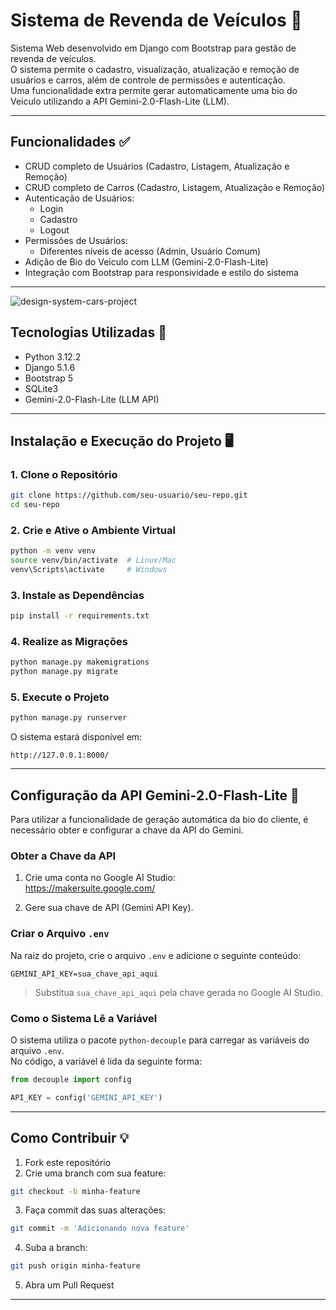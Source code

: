 


# Sistema de Revenda de Veículos 🚗  

Sistema Web desenvolvido em Django com Bootstrap para gestão de revenda de veículos.  
O sistema permite o cadastro, visualização, atualização e remoção de usuários e carros, além de controle de permissões e autenticação.  
Uma funcionalidade extra permite gerar automaticamente uma bio do Veiculo utilizando a API Gemini-2.0-Flash-Lite (LLM).

---

## Funcionalidades ✅  

- CRUD completo de Usuários (Cadastro, Listagem, Atualização e Remoção)  
- CRUD completo de Carros (Cadastro, Listagem, Atualização e Remoção)  
- Autenticação de Usuários:  
  - Login  
  - Cadastro  
  - Logout  
- Permissões de Usuários:  
  - Diferentes níveis de acesso (Admin, Usuário Comum)  
- Adição de Bio do Veiculo com LLM (Gemini-2.0-Flash-Lite)  
- Integração com Bootstrap para responsividade e estilo do sistema  

---
![design-system-cars-project](https://github.com/user-attachments/assets/f48af386-c80b-4791-9626-e3b4d90ba824)


## Tecnologias Utilizadas 🚀  

- Python 3.12.2  
- Django 5.1.6  
- Bootstrap 5  
- SQLite3  
- Gemini-2.0-Flash-Lite (LLM API)  

---

## Instalação e Execução do Projeto 🖥️  

### 1. Clone o Repositório  

```bash
git clone https://github.com/seu-usuario/seu-repo.git
cd seu-repo
```

### 2. Crie e Ative o Ambiente Virtual  

```bash
python -m venv venv
source venv/bin/activate  # Linux/Mac
venv\Scripts\activate     # Windows
```

### 3. Instale as Dependências  

```bash
pip install -r requirements.txt
```

### 4. Realize as Migrações  

```bash
python manage.py makemigrations
python manage.py migrate
```

### 5. Execute o Projeto  

```bash
python manage.py runserver
```

O sistema estará disponível em:  
```
http://127.0.0.1:8000/
```

---

## Configuração da API Gemini-2.0-Flash-Lite 🤖  

Para utilizar a funcionalidade de geração automática da bio do cliente, é necessário obter e configurar a chave da API do Gemini.

### Obter a Chave da API  

1. Crie uma conta no Google AI Studio:  
https://makersuite.google.com/

2. Gere sua chave de API (Gemini API Key).

### Criar o Arquivo `.env`  

Na raiz do projeto, crie o arquivo `.env` e adicione o seguinte conteúdo:  

```
GEMINI_API_KEY=sua_chave_api_aqui
```

> Substitua `sua_chave_api_aqui` pela chave gerada no Google AI Studio.

### Como o Sistema Lê a Variável  

O sistema utiliza o pacote `python-decouple` para carregar as variáveis do arquivo `.env`.  
No código, a variável é lida da seguinte forma:  

```python
from decouple import config

API_KEY = config('GEMINI_API_KEY')
```

---

## Como Contribuir 💡  

1. Fork este repositório  
2. Crie uma branch com sua feature:  
```bash
git checkout -b minha-feature
```

3. Faça commit das suas alterações:  
```bash
git commit -m 'Adicionando nova feature'
```

4. Suba a branch:  
```bash
git push origin minha-feature
```

5. Abra um Pull Request  

---

